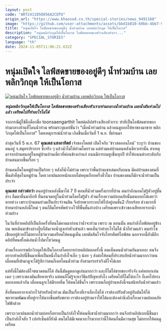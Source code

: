 ```yaml
---
layout: post
code: "ART2411050856A2CDTU"
origin_url: "https://www.khaosod.co.th/special-stories/news_9491168"
image: "https://github.com/user-attachments/assets/bbd1b810-69bb-4bb7-9ff0-5866164e9817"
title: "หนุ่มเปิดใจ ไลฟ์สดขายของอยู่ดีๆ น้ำท่วมบ้าน เลยพลิกวิกฤต ให้เป็นโอกาส"
description: "หนุ่มพลิกวิกฤตให้เป็นโอกาส ไลฟ์สดขายของสร้างเสียงหัวเรา..."
category: "SPECIAL_STORIES"
language: "th"
date: 2024-11-05T11:06:21.632Z
---
```


# หนุ่มเปิดใจ ไลฟ์สดขายของอยู่ดีๆ น้ำท่วมบ้าน เลยพลิกวิกฤต ให้เป็นโอกาส

[![หนุ่มเปิดใจ ไลฟ์สดขายของอยู่ดีๆ น้ำท่วมบ้าน เลยพลิกวิกฤต ให้เป็นโอกาส](https://www.khaosod.co.th/wpapp/uploads/2024/11/Namthuam05-11-01.jpg "หนุ่มเปิดใจ ไลฟ์สดขายของอยู่ดีๆ น้ำท่วมบ้าน เลยพลิกวิกฤต ให้เป็นโอกาส")](https://www.khaosod.co.th/wpapp/uploads/2024/11/Namthuam05-11-01.jpg)

_**หนุ่มพลิกวิกฤตให้เป็นโอกาส ไลฟ์สดขายของสร้างเสียงหัวเราะท่ามกลางน้ำท่วมบ้าน เผยน้ำมันท่วมไปแล้ว เครียดไปก็ทำอะไรไม่ได้**_

จากกรณีผู้ใช้ติ๊กต็อกชื่อ toonsaengarthit โพสต์คลิปสร้างเสียงหัวเราะ ทำทีเป็นไลฟ์สดขายของ ท่ามกลางบ้านที่โดนน้ำท่วม พร้อมระบุแคปชั่นว่า “เมื่อน้ำท่วมบ้าน แล้วคนดูบอกให้หาของมาขาย พลิกวิกฤตให้เป็นโอกาส” โดยเหตุการณ์น้ำท่วม เกิดขึ้นเมื่อวันที่ 1 พ.ย. ที่ผ่านมา

ล่าสุดวันที่ 5 พ.ย. 67 **คุณเตส แสงอาทิตย์** เจ้าของโพสต์ เปิดใจกับ ‘ข่าวสดออนไลน์’ ระบุว่า บ้านของตนอยู่ จ.สมุทรปราการ ซึ่งจริง ๆ แล้วน้ำไม่ได้ท่วมโดยรวม แต่ท่วมแค่บ้านตนหลังเดียวเท่านั้น สาเหตุมาจากบ้านตนอยู่ในหมู่บ้านบ้านเดี่ยวที่ค่อนข้างเก่าแก่ ถนนมีการถมสูงขึ้นทุกปี ทำให้ถนนต่างระดับกับบ้านตนมากขึ้นเรื่อย ๆ

บ้านคนอื่นในหมู่บ้านเป็นร้อย ๆ หลังก็น้ำไม่ท่วม เพราะว่าพื้นบ้านเขาเสมอกับถนน มีแค่บ้านของตนที่พื้นต่ำที่สุดในหมู่บ้าน โดยเวลาฝนตกหนักแบบไม่หยุดเกือบครึ่งชั่วโมง บ้านของตนก็มักจะน้ำท่วมเป็นประจำ

**คุณเตส กล่าวต่อว่า** ตนอยู่บ้านหลังนี้มาได้ 7 ปี ตอนที่น้ำท่วมครั้งแรกที่บ้าน ตนกำลังนอนไม่รู้ตัวอยู่ชั้นล่าง ลืมตาตื่นมาอีกที ที่นอนจมอยู่ในน้ำท่วมโดยไม่รู้ตัว ส่วนเรื่องความปลอดภัยนั้นตนบอกได้เลยว่าหายห่วง เพราะบ้านตนท่วมเป็นประจำจนชิน จึงย้ายพวกระบบไฟไปอยู่บนชั้น2 เรียบร้อย ช่วงแรกที่ย้ายมาบ้านหลังนี้ใหม่ ๆ ตนก็ลืมโทรศัพท์วางไว้ที่พื้นชั้นล่างบ้าง เครียดเพราะข้าวของเสียหายจากน้ำท่วมบ้าง

ในวันที่ถ่ายคลิปก็เป็นอีกครั้งที่ตนไม่คาดมาก่อนว่าน้ำจะท่วม เพราะ ณ ตอนนั้น ตนกำลังไลฟ์สดอยู่ข้างบน พอเดินมาข้างล่างปุ๊บก็ดันเจอน้ำสูงเท่าหัวเข่าแล้ว พอเห็นว่าทำอะไรไม่ได้ น้ำก็ท่วมแล้ว ตนทำโซเชียลอยู่ด้วยก็ไม่อยากโชว์ความเครียดให้คนดูเห็น เลยตัดสินใจจับโทรศัพท์ไลฟ์สด นอกจากนี้ยังมีอีกคลิปที่ตนสไลด์เล่นน้ำไปมาโชว์คนดู

ส่วนเรื่องการพลิกวิกฤตให้เป็นโอกาสโดยการถ่ายคลิปตลกครั้งนี้ ตนเห็นคนน้ำท่วมกันมาเยอะ ตนจึงอยากทำคลิปนี้ขึ้นมาเพื่อเป็นหนึ่งในกำลังใจเล็ก ๆ น้อย ๆ ส่งต่อให้คนที่ประสบภัยน้ำท่วมมากกว่าตน เผื่อคนที่เข้ามาดูจะได้รู้สึกว่าตนก็เคยโดนน้ำท่วม ยังสามารถร่าเริงดีใจได้เลย

แต่ทั้งนี้ไม่ต้องดีใจขนาดตนก็ได้ อันนี้มันดูตลกดูเล่นมากกว่า และก็ไม่ได้ขายของจริงจัง แค่หยอกเล่นเฉย ๆ เพราะของมันเสียหายจริง แต่ตนก็ไม่รู้จะหาวิธีแก้ปัญหายังไง เครียดไปก็ไม่ได้อะไร ก็เลยไปทางตลกเลยแล้วกัน เผื่อคนดูจะได้มีรอยยิ้ม ให้ตนได้ชื่นใจ เพราะตนก็อยู่บ้านหลังนี้จนสนิทกับน้ำท่วมแล้ว

สิ่งที่ตนอยากจะฝากไว้สำหรับน้ำท่วม มันเป็นเรื่องที่เราเลี่ยงไม่ได้ เราต้องปรับตัวอยู่กับมันให้ได้ พยายามพัฒนาที่อยู่เราให้มากขึ้นขยับขยาย เราต้องอยู่บ้านเราให้ได้และต้องคำนึงถึงเรื่องความปลอดภัยไฟฟ้าด้วย

เพราะเวลาฝนตกน้ำท่วมบ่อยก็อยากเป็นกำลังใจให้คนที่เขาน้ำท่วมมากกว่า ตนจึงทำคลิปแบบนี้ขึ้นมาเป็นกำลังใจสัก 1 เปอร์เซ็นต์ก็ยังดี ตนไม่ได้มีเจตนาอะไรมากกว่านี้ให้คนอื่นมีความสุข ไม่อยากให้คนดูเครียด